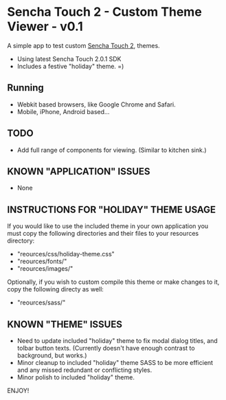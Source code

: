 Sencha Touch 2 - Custom Theme Viewer - v0.1
=============

A simple app to test custom [Sencha Touch 2](http://www.sencha.com/products/touch/), themes.

* Using latest Sencha Touch 2.0.1 SDK
* Includes a festive "holiday" theme. =)

Running
------------
* Webkit based browsers, like Google Chrome and Safari.
* Mobile, iPhone, Android based...

TODO
------------
* Add full range of components for viewing. (Similar to kitchen sink.)

KNOWN "APPLICATION" ISSUES
------------
* None

INSTRUCTIONS FOR "HOLIDAY" THEME USAGE
------------

If you would like to use the included theme in your own application you must copy the following directories and their files to your resources directory:

* "reources/css/holiday-theme.css"
* "reources/fonts/"
* "reources/images/"

Optionally, if you wish to custom compile this theme or make changes to it, copy the following directy as well:

* "reources/sass/"

KNOWN "THEME" ISSUES
------------
* Need to update included "holiday" theme to fix modal dialog titles, and tolbar button texts. (Currently doesn't have enough contrast to background, but works.)
* Minor cleanup to included "holiday" theme SASS to be more efficient and any missed redundant or conflicting styles.
* Minor polish to included "holiday" theme.

ENJOY!